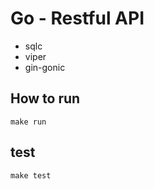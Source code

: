 # Go - Restful API

- sqlc
- viper
- gin-gonic

## How to run
    
```shell
make run
```

## test
    
```shell
make test
```